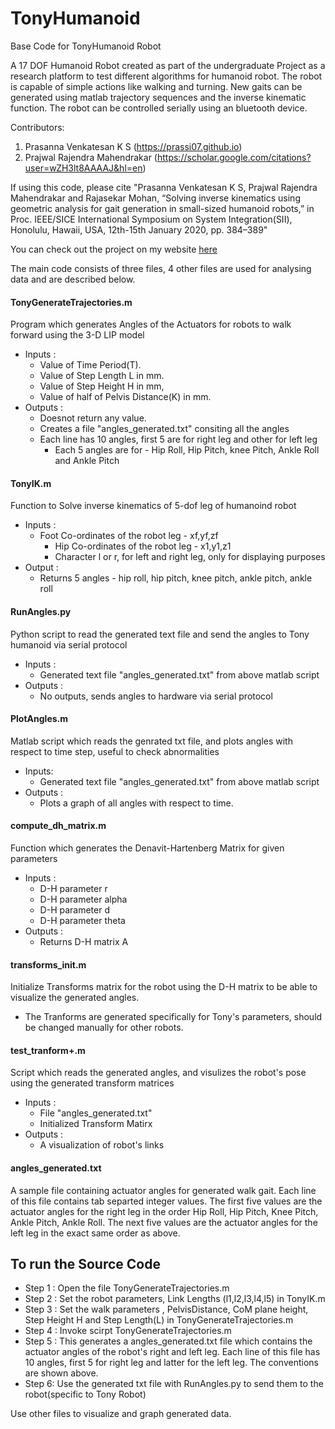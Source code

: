 # TonyHumanoid
 Base Code for TonyHumanoid Robot

A 17 DOF Humanoid Robot created as part of the undergraduate Project as a research platform to test different algorithms for humanoid robot. The robot is capable of simple actions like walking and turning. New gaits can be generated using matlab trajectory sequences and the inverse kinematic function. The robot can be controlled serially using an bluetooth device.

Contributors:
1. Prasanna Venkatesan K S (https://prassi07.github.io)
2. Prajwal Rajendra Mahendrakar (https://scholar.google.com/citations?user=wZH3lt8AAAAJ&hl=en)

If using this code, please cite
"Prasanna Venkatesan K S, Prajwal Rajendra Mahendrakar and Rajasekar Mohan, “Solving inverse kinematics using geometric analysis for gait generation in small-sized humanoid robots,” in Proc. IEEE/SICE International Symposium on System Integration(SII), Honolulu, Hawaii, USA, 12th-15th  January 2020, pp. 384–389" 

You can check out the project on my website [here](https://prassi07.github.io/projects/tonyhumanoid)

The main code consists of three files, 4 other files are used for analysing data and are described below.

#### TonyGenerateTrajectories.m

Program which generates Angles of the Actuators for robots to walk forward using the 3-D LIP model

* Inputs	:  
	* Value of Time Period(T).
	* Value of Step Length L in mm.
	* Value of Step Height H in mm, 
    * Value of half of Pelvis Distance(K) in mm.
* Outputs :   
	* Doesnot return any value.
	* Creates a file "angles_generated.txt" consiting all the angles
	* Each line has 10 angles, first 5 are for right leg and other for left leg
        * Each 5 angles are for - Hip Roll, Hip Pitch, knee Pitch, Ankle Roll and Ankle Pitch

#### TonyIK.m

Function to Solve inverse kinematics of 5-dof leg of humanoind robot

* Inputs	:   
	* Foot Co-ordinates of the robot leg - xf,yf,zf
        * Hip Co-ordinates of the robot leg - x1,y1,z1
        * Character l or r, for left and right leg, only for displaying
            purposes
* Output	:   
	* Returns 5 angles - hip roll, hip pitch, knee pitch, ankle pitch, ankle roll

#### RunAngles.py

Python script to read the generated text file and send the angles to Tony humanoid via serial protocol

* Inputs	:   
	* Generated text file "angles_generated.txt" from above matlab script
* Outputs	:   
	* No outputs, sends angles to hardware via serial protocol

#### PlotAngles.m

Matlab script which reads the genrated txt file, and plots angles with respect to time step, useful to check abnormalities

* Inputs:	    
	* Generated text file "angles_generated.txt" from above matlab script
* Outputs	:   
	* Plots a graph of all angles with respect to time.

#### compute_dh_matrix.m

Function which generates the Denavit-Hartenberg Matrix for given parameters
* Inputs	:   
	* D-H parameter r
	* D-H parameter alpha
	* D-H parameter d
	* D-H parameter theta
* Outputs	:   
	* Returns D-H matrix A

#### transforms_init.m

Initialize Transforms matrix for the robot using the D-H matrix to be able to visualize the generated angles.
* The Tranforms are generated specifically for Tony's parameters, should be changed manually for other robots.

#### test_tranform+.m

Script which reads the generated angles, and visulizes the robot's pose using the generated transform matrices
* Inputs	:   
	* File "angles_generated.txt"
	* Initialized Transform Matirx
* Outputs	:   
	* A visualization of robot's links

#### angles_generated.txt

A sample file containing actuator angles for generated walk gait.
Each line of this file contains tab separted integer values. The first five values are the actuator angles for the right leg in the order Hip Roll, Hip Pitch, Knee Pitch, Ankle Pitch, Ankle Roll. The next five values are the actuator angles for the left leg in the exact same order as above.


To run the Source Code
---

* Step 1 : Open the file TonyGenerateTrajectories.m
* Step 2 : Set the robot parameters, Link Lengths (l1,l2,l3,l4,l5) in TonyIK.m
* Step 3 : Set the walk parameters , PelvisDistance, CoM plane height, Step Height H and Step Length(L) in TonyGenerateTrajectories.m 
* Step 4 : Invoke scirpt TonyGenerateTrajectories.m 
* Step 5 : This generates a angles_generated.txt file which contains the actuator angles of the robot's right and left leg. Each line of this file has 10 angles, first 5 for right leg and latter for the left leg. The conventions are shown above.
* Step 6: Use the generated txt file with RunAngles.py to send them to the robot(specific to Tony Robot)

Use other files to visualize and graph generated data.
